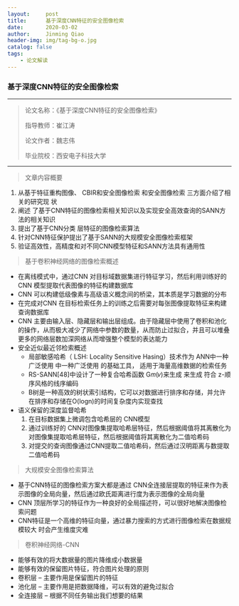 ```yaml
---
layout:     post
title:      基于深度CNN特征的安全图像检索
date:       2020-03-02
author:     Jinming Qiao
header-img: img/tag-bg-o.jpg
catalog: false
tags:
    - 论文解读
---
```

### 基于深度CNN特征的安全图像检索

---

> 论文名称：《基于深度CNN特征的安全图像检索》
>
> 指导教师：崔江涛
>
> 论文作者：魏志伟
>
> 毕业院校：西安电子科技大学

---



> 文章内容概要

1. 从基于特征重构图像、 CBIR和安全图像检索 和安全图像检索 三方面介绍了相关的研究现 状
2. 阐述 了基于CNN特征的图像检索相关知识以及实现安全高效查询的SANN方法的相关知识
3. 提出了基于CNN分类 层特征的图像检索算法
4. 针对CNN特征保护提出了基于SANN的大规模安全图像检索框架
5. 验证高效性，高精度和对不同CNN模型特征和SANN方法具有通用性



> 基于卷积神经网络的图像检索概述

- 在离线模式中，通过CNN 对目标域数据集进行特征学习，然后利用训练好的CNN 模型提取代表图像的特征构建数据库
- CNN 可以构建低级像素与高级语义概念间的桥梁，其本质是学习数据的分布
- 在完成对CNN 在目标检索任务上的训练之后需要对每张图像提取特征来构建查询数据库
- CNN 主要由输入层、隐藏层和输出层组成。由于隐藏层中使用了卷积和池化的操作，从而极大减少了网络中参数的数量，从而防止过拟合，并且可以堆叠更多的网络层数加深网络从而增强整个模型的表达能力
- 安全近似最近邻检索概述
  - 局部敏感哈希（ LSH: Locality Sensitive Hasing）技术作为 ANN中一种广泛使用 中一种广泛使用 的基础工具， 适用于海量高维数据的检索任务
  - RS-SANN[48]中设计了一种复合哈希函数  G𝑚(𝑣)来生成 来生成 符合 z-顺序风格的线序编码
  - B树是一种高效的树状索引结构，它可以对数据进行排序和存储，并允许在排序和存储在O(logn)的时间复杂度内实现查找
- 语义保留的深度监督哈希
  1. 在目标数据集上微调包含哈希层的 CNN模型
  2. 通过训练好的 CNN对图像集提取哈希层特征，然后根据阈值将其离散化为对图像集提取哈希层特征，然后根据阈值将其离散化为二值哈希码
  3. 对提交的查询图像通过CNN提取二值哈希码，然后通过汉明距离与数提取二值哈希码



> 大规模安全图像检索算法

- 基于CNN特征的图像检索方案大都是通过 CNN全连接层提取的特征来作为表示图像的全局向量，然后通过欧氏距离进行度为表示图像的全局向量
- CNN 顶层所学习的特征作为一种良好的全局描述符，可以很好地解决图像检索问题
- CNN特征是一个高维的特征向量，通过暴力搜索的方式进行图像检索在数据规模较大 时会产生维度灾难



> 卷积神经网络-CNN 

- 能够有效的将大数据量的图片降维成小数据量
- 能够有效的保留图片特征，符合图片处理的原则
- 卷积层 – 主要作用是保留图片的特征
- 池化层 – 主要作用是把数据降维，可以有效的避免过拟合
- 全连接层 – 根据不同任务输出我们想要的结果